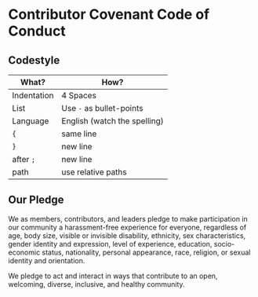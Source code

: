 # Contributor Covenant Code of Conduct

## Codestyle

| **What?**   | **How?**                     |
| ----------- | ---------------------------- |
| Indentation | 4 Spaces                     |
| List        | Use `-` as bullet-points     |
| Language    | English (watch the spelling) |
| `{`         | same line                    |
| `}`         | new line                     |
| after `;`   | new line                     |
| path        | use relative paths           |

## Our Pledge

We as members, contributors, and leaders pledge to make participation in our
community a harassment-free experience for everyone, regardless of age, body
size, visible or invisible disability, ethnicity, sex characteristics, gender
identity and expression, level of experience, education, socio-economic status,
nationality, personal appearance, race, religion, or sexual identity
and orientation.

We pledge to act and interact in ways that contribute to an open, welcoming,
diverse, inclusive, and healthy community.